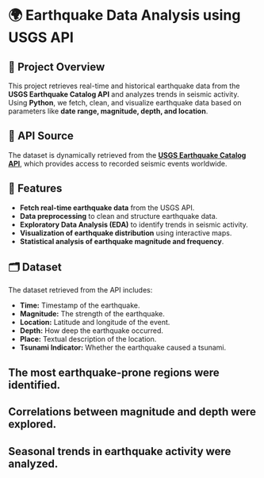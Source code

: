 # 🌍 Earthquake Data Analysis using USGS API

## 📌 Project Overview
This project retrieves real-time and historical earthquake data from the **USGS Earthquake Catalog API** and analyzes trends in seismic activity. Using **Python**, we fetch, clean, and visualize earthquake data based on parameters like **date range, magnitude, depth, and location**.

## 🔗 API Source
The dataset is dynamically retrieved from the **[USGS Earthquake Catalog API](https://earthquake.usgs.gov/fdsnws/event/1/)**, which provides access to recorded seismic events worldwide.

## 🚀 Features
- **Fetch real-time earthquake data** from the USGS API.
- **Data preprocessing** to clean and structure earthquake data.
- **Exploratory Data Analysis (EDA)** to identify trends in seismic activity.
- **Visualization of earthquake distribution** using interactive maps.
- **Statistical analysis of earthquake magnitude and frequency**.

## 🗂 Dataset
The dataset retrieved from the API includes:
- **Time:** Timestamp of the earthquake.
- **Magnitude:** The strength of the earthquake.
- **Location:** Latitude and longitude of the event.
- **Depth:** How deep the earthquake occurred.
- **Place:** Textual description of the location.
- **Tsunami Indicator:** Whether the earthquake caused a tsunami.

## The most earthquake-prone regions were identified.
## Correlations between magnitude and depth were explored.
## Seasonal trends in earthquake activity were analyzed.

